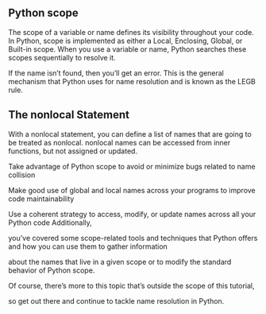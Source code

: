 ## Python scope

The scope of a variable or name defines its visibility throughout your code. In Python, scope is implemented as either a Local,
Enclosing, Global, or Built-in scope. When you use a variable or name, Python searches these scopes sequentially to resolve it.

If the name isn’t found, then you’ll get an error. This is the general mechanism that Python uses for name resolution and is known as the LEGB rule.

## The nonlocal Statement

With a nonlocal statement, you can define a list of names that are going to be treated as nonlocal.
nonlocal names can be accessed from inner functions, but not assigned or updated.

Take advantage of Python scope to avoid or minimize bugs related to name collision

Make good use of global and local names across your programs to improve code maintainability

Use a coherent strategy to access, modify, or update names across all your Python code Additionally,

you’ve covered some scope-related tools and techniques that Python offers and how you can use them to gather information

about the names that live in a given scope or to modify the standard behavior of Python scope.

Of course, there’s more to this topic that’s outside the scope of this tutorial,

so get out there and continue to tackle name resolution in Python.